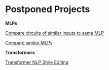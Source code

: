 # Postponed Projects

********MLPs********

[Compare circuits of similar inputs to same MLP](Postponed%20Projects%20a8d1660ad8394f389d9ec0d01d070b02/Compare%20circuits%20of%20similar%20inputs%20to%20same%20MLP%203a44874d3b4d4cb6b363bfe230d9d982.md)

[Compare similar MLPs](Postponed%20Projects%20a8d1660ad8394f389d9ec0d01d070b02/Compare%20similar%20MLPs%20e843503f2840485fb8657670d55a0c13.md)

**Transformers**

[Transformer NLP Style Editing](Postponed%20Projects%20a8d1660ad8394f389d9ec0d01d070b02/Transformer%20NLP%20Style%20Editing%2089f0ac65415e4976bc3abe7ec8fec35c.md)